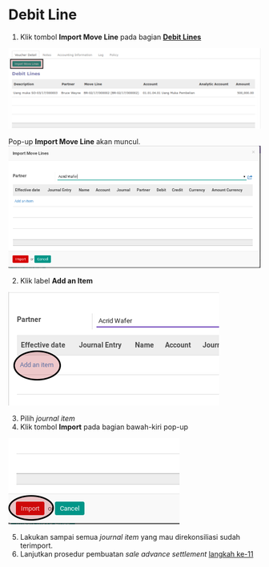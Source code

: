 # Debit Line

1. Klik tombol **Import Move Line** pada bagian **[Debit Lines](./penjelasan.md#bagian-debit-line)**

![](../../img/sale-advance-settlement/tombol-import-move-debit-line.png)

Pop-up **Import Move Line** akan muncul.
![](../../img/sale-advance-settlement/pop-up-import-move-line.png)

2. Klik label **Add an Item**

![](../../img/sale-advance-settlement/pop-up-import-move-line-add-item.png)

3. Pilih *journal item*
4. Klik tombol **Import** pada bagian bawah-kiri pop-up

![](../../img/sale-advance-settlement/pop-up-import-move-line-tombol-import.png)

5. Lakukan sampai semua *journal item* yang mau direkonsiliasi sudah terimport.
6. Lanjutkan prosedur pembuatan *sale advance settlement* [langkah ke-11](./membuat.md#langkah-11)
